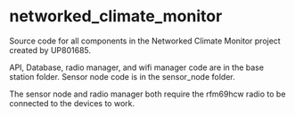 # networked_climate_monitor

Source code for all components in the Networked Climate Monitor project created by UP801685.

API, Database, radio manager, and wifi manager code are in the base station folder.
Sensor node code is in the sensor_node folder.

The sensor node and radio manager both require the rfm69hcw radio to be connected to the devices to work.
